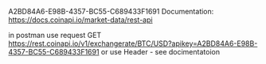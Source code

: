 A2BD84A6-E98B-4357-BC55-C689433F1691
Documentation: https://docs.coinapi.io/market-data/rest-api

in postman use request GET
https://rest.coinapi.io/v1/exchangerate/BTC/USD?apikey=A2BD84A6-E98B-4357-BC55-C689433F1691
or use Header - see docimentatoion